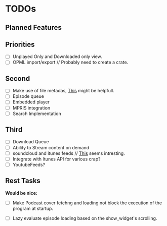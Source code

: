 # TODOs

## Planned Features

## Priorities

- [ ] Unplayed Only and Downloaded only view.
- [ ] OPML import/export // Probably need to create a crate.

## Second

- [ ] Make use of file metadas, [This](https://github.com/GuillaumeGomez/audio-video-metadata) might be helpfull.
- [ ] Episode queue
- [ ] Embedded player
- [ ] MPRIS integration
- [ ] Search Implementation

## Third

- [ ] Download Queue
- [ ] Ability to Stream content on demand
- [ ] soundcloud and itunes feeds // [This](http://getrssfeed.com) seems intresting.
- [ ] Integrate with Itunes API for various crap?
- [ ] YoutubeFeeds?

## Rest Tasks

**Would be nice:**

- [ ] Make Podcast cover fetchng and loading not block the execution of the program at startup.
- [ ] Lazy evaluate episode loading based on the show_widget's scrolling.


